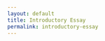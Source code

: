 ```yaml
---
layout: default
title: Introductory Essay
permalink: introductory-essay
---
```

<!-- Add an essay or interpretive material below this line,
using HTML or markdown.  Do not modify this file above this line -->
